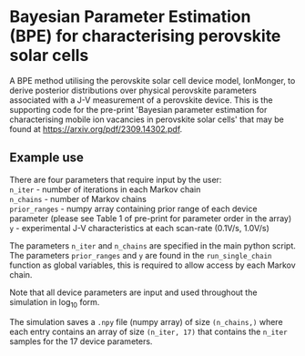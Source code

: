 # Bayesian Parameter Estimation (BPE) for characterising perovskite solar cells

A BPE method utilising the perovskite solar cell device model, IonMonger, to derive posterior distributions over physical perovskite parameters associated with a J-V measurement of a perovskite device. This is the supporting code for the pre-print 'Bayesian parameter estimation for characterising
mobile ion vacancies in perovskite solar cells' that may be found at https://arxiv.org/pdf/2309.14302.pdf.

## Example use
There are four parameters that require input by the user: \
`n_iter` - number of iterations in each Markov chain \
`n_chains` - number of Markov chains \
`prior_ranges` - numpy array containing prior range of each device parameter (please see Table 1 of pre-print for parameter order in the array) \
`y` - experimental J-V characteristics at each scan-rate (0.1V/s, 1.0V/s)

The parameters `n_iter` and `n_chains` are specified in the main python script. The parameters `prior_ranges` and `y` are found in the `run_single_chain` function as global variables, this is required to allow access by each Markov chain.

Note that all device parameters are input and used throughout the simulation in $\log_{10}$ form.

The simulation saves a `.npy` file (numpy array) of size `(n_chains,)` where each entry contains an array of size `(n_iter, 17)` that contains the `n_iter` samples for the 17 device parameters.
